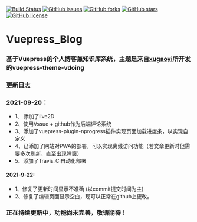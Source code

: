 [![Build Status](https://app.travis-ci.com/Richard-LiSR/Vue_blog.svg?branch=master)](https://app.travis-ci.com/Richard-LiSR/Vue_blog)
[![GitHub issues](https://img.shields.io/github/issues/Richard-LiSR/Vue_blog)](https://github.com/Richard-LiSR/Vue_blog/issues)
[![GitHub forks](https://img.shields.io/github/forks/Richard-LiSR/Vue_blog)](https://github.com/Richard-LiSR/Vue_blog/network)
[![GitHub stars](https://img.shields.io/github/stars/Richard-LiSR/Vue_blog)](https://github.com/Richard-LiSR/Vue_blog/stargazers)
[![GitHub license](https://img.shields.io/github/license/Richard-LiSR/Vue_blog)](https://github.com/Richard-LiSR/Vue_blog/blob/master/LICENSE)

# Vuepress_Blog
### 基于Vuepress的个人博客兼知识库系统，主题是来自[xugaoyi](https://github.com/xugaoyi)所开发的vuepress-theme-vdoing


### 更新日志

### 2021-09-20：
* 1、 添加了live2D
* 2、使用Vssue + github作为后端评论系统
* 3、添加了vuepress-plugin-nprogress插件实现页面加载进度条，以实现自定义
* 4、已添加了网站对PWA的部署，可以实现离线访问功能（若文章更新时但需要多次刷新，直至出现弹窗）
* 5、添加了Travis_Ci自动化部署


#### 2021-9-22:
* 1、修复了更新时间显示不准确 (以commit提交时间为主)
* 2、修复了编辑页面显示空白，现可以正常在github上更改。


### 正在持续更新中，功能尚未完善，敬请期待！
